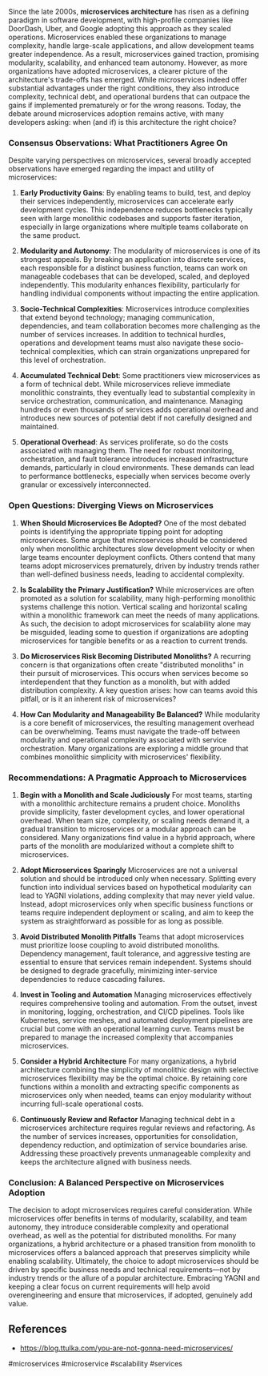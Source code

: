 Since the late 2000s, **microservices architecture** has risen as a defining paradigm in software development, with high-profile companies like DoorDash, Uber, and Google adopting this approach as they scaled operations. Microservices enabled these organizations to manage complexity, handle large-scale applications, and allow development teams greater independence. As a result, microservices gained traction, promising modularity, scalability, and enhanced team autonomy. However, as more organizations have adopted microservices, a clearer picture of the architecture's trade-offs has emerged. While microservices indeed offer substantial advantages under the right conditions, they also introduce complexity, technical debt, and operational burdens that can outpace the gains if implemented prematurely or for the wrong reasons. Today, the debate around microservices adoption remains active, with many developers asking: when (and if) is this architecture the right choice?

### Consensus Observations: What Practitioners Agree On

Despite varying perspectives on microservices, several broadly accepted observations have emerged regarding the impact and utility of microservices:

1. **Early Productivity Gains**: By enabling teams to build, test, and deploy their services independently, microservices can accelerate early development cycles. This independence reduces bottlenecks typically seen with large monolithic codebases and supports faster iteration, especially in large organizations where multiple teams collaborate on the same product.

2. **Modularity and Autonomy**: The modularity of microservices is one of its strongest appeals. By breaking an application into discrete services, each responsible for a distinct business function, teams can work on manageable codebases that can be developed, scaled, and deployed independently. This modularity enhances flexibility, particularly for handling individual components without impacting the entire application.

3. **Socio-Technical Complexities**: Microservices introduce complexities that extend beyond technology; managing communication, dependencies, and team collaboration becomes more challenging as the number of services increases. In addition to technical hurdles, operations and development teams must also navigate these socio-technical complexities, which can strain organizations unprepared for this level of orchestration.

4. **Accumulated Technical Debt**: Some practitioners view microservices as a form of technical debt. While microservices relieve immediate monolithic constraints, they eventually lead to substantial complexity in service orchestration, communication, and maintenance. Managing hundreds or even thousands of services adds operational overhead and introduces new sources of potential debt if not carefully designed and maintained.

5. **Operational Overhead**: As services proliferate, so do the costs associated with managing them. The need for robust monitoring, orchestration, and fault tolerance introduces increased infrastructure demands, particularly in cloud environments. These demands can lead to performance bottlenecks, especially when services become overly granular or excessively interconnected.

### Open Questions: Diverging Views on Microservices

1. **When Should Microservices Be Adopted?**
   One of the most debated points is identifying the appropriate tipping point for adopting microservices. Some argue that microservices should be considered only when monolithic architectures slow development velocity or when large teams encounter deployment conflicts. Others contend that many teams adopt microservices prematurely, driven by industry trends rather than well-defined business needs, leading to accidental complexity.

2. **Is Scalability the Primary Justification?**
   While microservices are often promoted as a solution for scalability, many high-performing monolithic systems challenge this notion. Vertical scaling and horizontal scaling within a monolithic framework can meet the needs of many applications. As such, the decision to adopt microservices for scalability alone may be misguided, leading some to question if organizations are adopting microservices for tangible benefits or as a reaction to current trends.

3. **Do Microservices Risk Becoming Distributed Monoliths?**
   A recurring concern is that organizations often create "distributed monoliths" in their pursuit of microservices. This occurs when services become so interdependent that they function as a monolith, but with added distribution complexity. A key question arises: how can teams avoid this pitfall, or is it an inherent risk of microservices?

4. **How Can Modularity and Manageability Be Balanced?**
   While modularity is a core benefit of microservices, the resulting management overhead can be overwhelming. Teams must navigate the trade-off between modularity and operational complexity associated with service orchestration. Many organizations are exploring a middle ground that combines monolithic simplicity with microservices' flexibility.

### Recommendations: A Pragmatic Approach to Microservices

1. **Begin with a Monolith and Scale Judiciously**
   For most teams, starting with a monolithic architecture remains a prudent choice. Monoliths provide simplicity, faster development cycles, and lower operational overhead. When team size, complexity, or scaling needs demand it, a gradual transition to microservices or a modular approach can be considered. Many organizations find value in a hybrid approach, where parts of the monolith are modularized without a complete shift to microservices.

2. **Adopt Microservices Sparingly**
   Microservices are not a universal solution and should be introduced only when necessary. Splitting every function into individual services based on hypothetical modularity can lead to YAGNI violations, adding complexity that may never yield value. Instead, adopt microservices only when specific business functions or teams require independent deployment or scaling, and aim to keep the system as straightforward as possible for as long as possible.

3. **Avoid Distributed Monolith Pitfalls**
   Teams that adopt microservices must prioritize loose coupling to avoid distributed monoliths. Dependency management, fault tolerance, and aggressive testing are essential to ensure that services remain independent. Systems should be designed to degrade gracefully, minimizing inter-service dependencies to reduce cascading failures.

4. **Invest in Tooling and Automation**
   Managing microservices effectively requires comprehensive tooling and automation. From the outset, invest in monitoring, logging, orchestration, and CI/CD pipelines. Tools like Kubernetes, service meshes, and automated deployment pipelines are crucial but come with an operational learning curve. Teams must be prepared to manage the increased complexity that accompanies microservices.

5. **Consider a Hybrid Architecture**
   For many organizations, a hybrid architecture combining the simplicity of monolithic design with selective microservices flexibility may be the optimal choice. By retaining core functions within a monolith and extracting specific components as microservices only when needed, teams can enjoy modularity without incurring full-scale operational costs.

6. **Continuously Review and Refactor**
   Managing technical debt in a microservices architecture requires regular reviews and refactoring. As the number of services increases, opportunities for consolidation, dependency reduction, and optimization of service boundaries arise. Addressing these proactively prevents unmanageable complexity and keeps the architecture aligned with business needs.

### Conclusion: A Balanced Perspective on Microservices Adoption

The decision to adopt microservices requires careful consideration. While microservices offer benefits in terms of modularity, scalability, and team autonomy, they introduce considerable complexity and operational overhead, as well as the potential for distributed monoliths. For many organizations, a hybrid architecture or a phased transition from monolith to microservices offers a balanced approach that preserves simplicity while enabling scalability. Ultimately, the choice to adopt microservices should be driven by specific business needs and technical requirements—not by industry trends or the allure of a popular architecture. Embracing YAGNI and keeping a clear focus on current requirements will help avoid overengineering and ensure that microservices, if adopted, genuinely add value.

## References

- https://blog.ttulka.com/you-are-not-gonna-need-microservices/


<!-- Keywords -->
#microservices #microservice #scalability #services
<!-- /Keywords -->
